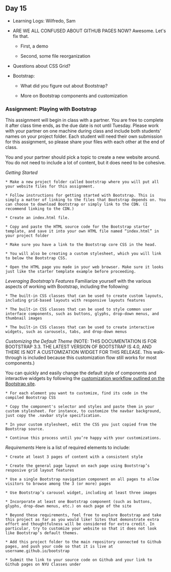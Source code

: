 ## Day 15

* Learning Logs: Wilfredo, Sam

* ARE WE ALL CONFUSED ABOUT GITHUB PAGES NOW? Awesome. Let's fix that.

    * First, a demo
    
    * Second, some file reorganization
    
* Questions about CSS Grid?

* Bootstrap:

    * What did you figure out about Bootstrap?
    
    * More on Bootstrap components and customization
    
### Assignment: Playing with Bootstrap

This assignment will begin in class with a partner. You are free to complete it after class time ends, as the due date is not until Tuesday. Please work with your partner on one machine during class and include both students' names on your project folder. Each student will need their own submission for this assignment, so please share your files with each other at the end of class.

You and your partner should pick a topic to create a new website around. You do not need to include a lot of content, but it does need to be cohesive.

*Getting Started*

    * Make a new project folder called bootstrap where you will put all your website files for this assignment. 

    * Follow instructions for getting started with Bootstrap. This is simply a matter of linking to the files that Bootstrap depends on. You can choose to download Bootstrap or simply link to the CDN. (I recommend linking to the CDN.)

    * Create an index.html file.

    * Copy and paste the HTML source code for the Bootstrap starter template, and save it into your own HTML file named “index.html” in your project folder
    
    * Make sure you have a link to the Bootstrap core CSS in the head.

    * You will also be creating a custom stylesheet, which you will link to below the Bootstrap CSS.

    * Open the HTML page you made in your web browser. Make sure it looks just like the starter template example before proceeding.

*Leveraging Bootstrap’s Features* 
Familiarize yourself with the various aspects of working with Bootstrap, including the following:

    * The built-in CSS classes that can be used to create custom layouts, including grid-based layouts with responsive layouts features

    * The built-in CSS classes that can be used to style common user interface components, such as buttons, glyphs, drop-down menus, and thumbnail images
    
    * The built-in CSS classes that can be used to create interactive widgets, such as carousels, tabs, and drop-down menus
    
*Customizing the Default Theme*
(NOTE: THIS DOCUMENTATION IS FOR BOOTSTRAP 3.3. THE LATEST VERSION OF BOOTSTRAP IS 4.0, AND THERE IS NOT A CUSTOMIZATION WIDGET FOR THIS RELEASE. This walk-through is included because this customization flow still works for most components.)

You can quickly and easily change the default style of components and interactive widgets by following the [customization workflow outlined on the Bootstrap site](https://getbootstrap.com/docs/3.3/customize/).

    * For each element you want to customize, find its code in the compiled Bootstrap CSS

    * Copy the component's selector and styles and paste them in your custom stylesheet. For instance, to customize the navbar background, just copy the .navbar style specification.

    * In your custom stylesheet, edit the CSS you just copied from the Bootstrap source.
    
    * Continue this process until you’re happy with your customizations.

*Requirements*
Here is a list of required elements to include:

    * Create at least 3 pages of content with a consistent style

    * Create the general page layout on each page using Bootstrap’s resposive grid layout features

    * Use a single Bootstrap navigation component on all pages to allow visitors to browse among the 3 (or more) pages
    
    * Use Bootstrap’s carousel widget, including at least three images
    
    * Incorporate at least one Bootstrap component (such as buttons, glyphs, drop-down menus, etc.) on each page of the site
    
    * Beyond these requirements, feel free to explore Bootstrap and take this project as far as you would like! Sites that demonstrate extra effort and thoughtfulness will be considered for extra credit. In particular, try to customize your website so that it does not look like Bootstrap’s default themes.
    
    * Add this project folder to the main repository connected to Github pages, and push your code so that it is live at username.github.io/bootstrap
    
    * Submit the link to your source code on Github and your link to Github pages on NYU Classes under